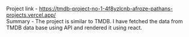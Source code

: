 Project link - https://tmdb-project-no-1-4f8yzlcnb-afroze-pathans-projects.vercel.app/
<br>
Summary - The project is similar to TMDB. I have fetched the data from TMDB data base using API and rendered it using react.
